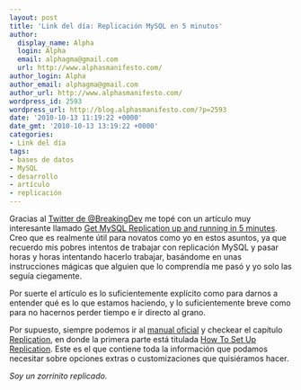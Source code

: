 ```yaml
---
layout: post
title: 'Link del día: Replicación MySQL en 5 minutos'
author:
  display_name: Alpha
  login: Alpha
  email: alphagma@gmail.com
  url: http://www.alphasmanifesto.com/
author_login: Alpha
author_email: alphagma@gmail.com
author_url: http://www.alphasmanifesto.com/
wordpress_id: 2593
wordpress_url: http://blog.alphasmanifesto.com/?p=2593
date: '2010-10-13 11:19:22 +0000'
date_gmt: '2010-10-13 13:19:22 +0000'
categories:
- Link del día
tags:
- bases de datos
- MySQL
- desarrollo
- artículo
- replicación
---
```


Gracias al [Twitter de @BreakingDev](http://twitter.com/BreakingDev) me topé con un artículo muy interesante llamado [Get MySQL Replication up and running in 5 minutes](http://www.clusterdb.com/mysql-cluster/get-mysql-replication-up-and-running-in-5-minutes/). Creo que es realmente útil para novatos como yo en estos asuntos, ya que recuerdo mis pobres intentos de trabajar con replicación MySQL y pasar horas y horas intentando hacerlo trabajar, basándome en unas instrucciones mágicas que alguien que lo comprendía me pasó y yo solo las seguía ciegamente.

Por suerte el artículo es lo suficientemente explícito como para darnos a entender qué es lo que estamos haciendo, y lo suficientemente breve como para no hacernos perder tiempo e ir directo al grano.

Por supuesto, siempre podemos ir al [manual oficial](http://dev.mysql.com/doc/refman/5.0/en/index.html) y checkear el capítulo [Replication](http://dev.mysql.com/doc/refman/5.0/en/replication.html), en donde la primera parte está titulada [How To Set Up Replication](http://dev.mysql.com/doc/refman/5.0/en/replication-howto.html). Este es el que contiene toda la información que podamos necesitar sobre opciones extras o customizaciones que quisiéramos hacer.

_Soy un zorrinito replicado._
